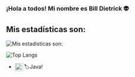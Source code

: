 ### ¡Hola a todos! Mi nombre es Bill Dietrick 👽

## Mis estadísticas son:

![Mis estadísticas son:](https://github-readme-stats.vercel.app/api?username=DevCodeDark&show_icons=true&theme=tokyonight)

![Top Langs](https://github-readme-stats.vercel.app/api/top-langs/?username=DevCodeDark&show_icons=true&theme=tokyonight)

- 🏷️Java[<img align='left' alt='Java' width='22px' src='https://raw.githubusercontent.com/jmnote/z-icons/master/svg/java.svg'>][Java]!


[Java]: https://netbeans.apache.org/front/main/ 